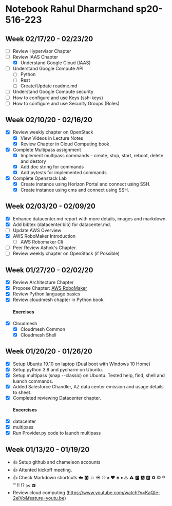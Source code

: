 # Notebook Rahul Dharmchand sp20-516-223

## Week 02/17/20 - 02/23/20

* [ ] Review Hypervisor Chapter
* [ ] Review IAAS Chapter
  * [x] Understand Google Cloud (IAAS)
* [ ] Understand Google Compute API
  * [ ] Python
  * [ ] Rest
  * [ ] Create/Update readme.md
* [ ]  Understand Google Compute security
  * [ ] How to configure and use Keys (ssh-keys)
  * [ ] How to configure and use Security Groups (Roles)

## Week 02/10/20 - 02/16/20

* [x] Review weekly chapter on OpenStack
    * [x] View Videos in Lecture Notes
    * [x] Review Chapter in Cloud Computing book
* [x] Complete Multipass assignment
   * [x] Implement multipass commands - create, stop, start, reboot, delete and destory
   * [x] Add doc string for commands
   * [x] Add pytests for implemented commands
* [x] Complete Openstack Lab
   * [x] Create instance using Horizon Portal and connect using SSH.
   * [x] Create instance using cms and connect using SSH.

## Week 02/03/20 - 02/09/20

* [x] Enhance datacenter.md report with more details, images and markdown.
* [x] Add bibtex (datacenter.bib) for datacenter.md.
* [ ] Update AWS Overview 
* [x] AWS RoboMaker Introduction
   * [ ] AWS Robomaker Cli
* [ ] Peer Review Ashok's Chapter.
* [ ] Review weekly chapter on OpenStack (if Possible)

## Week 01/27/20 - 02/02/20

* [x] Review Architecture Chapter
* [x] Propose Chapter: [AWS RoboMaker](https://aws.amazon.com/robomaker)
* [x] Review Python language basics 
* [x] Review cloudmesh chapter in Python book.
    #### Exercises
* [x] Cloudmesh
    * [x] Cloudmesh Common
    * [x] Cloudmesh Shell

## Week 01/20/20 - 01/26/20

* [x] Setup Ubuntu 19.10 on laptop (Dual boot with Windows 10 Home)
* [x] Setup python 3.8 and pycharm on Ubuntu.
* [x] Setup multipass (snap --classic) on Ubuntu. Tested help, find, shell and luanch commands.
* [x] Added Salesforce Chandler, AZ data center emission and usage details to sheet. 
* [x] Completed reviewing Datacenter chapter. 
    #### Excercises
* [x] datacenter
* [x] multipass 
* [x] Run Provider.py code to launch multipass

## Week 01/13/20 - 01/19/20

* :+1: Setup github and chameleon accounts
* :+1: Attented kickoff meeting.
* :+1: Check Markdown shortcuts :cloud: :o2: :relaxed: :sunny: :baseball: :spades: :hearts: :clubs: :diamonds: :hotsprings: :warning: :parking: :a: :b: :recycle: :copyright: :registered: :tm: :bangbang: :interrobang: :scissors: :phone:
* Review cloud computing (https://www.youtube.com/watch?v=KaQte-2elVo&feature=youtu.be)



